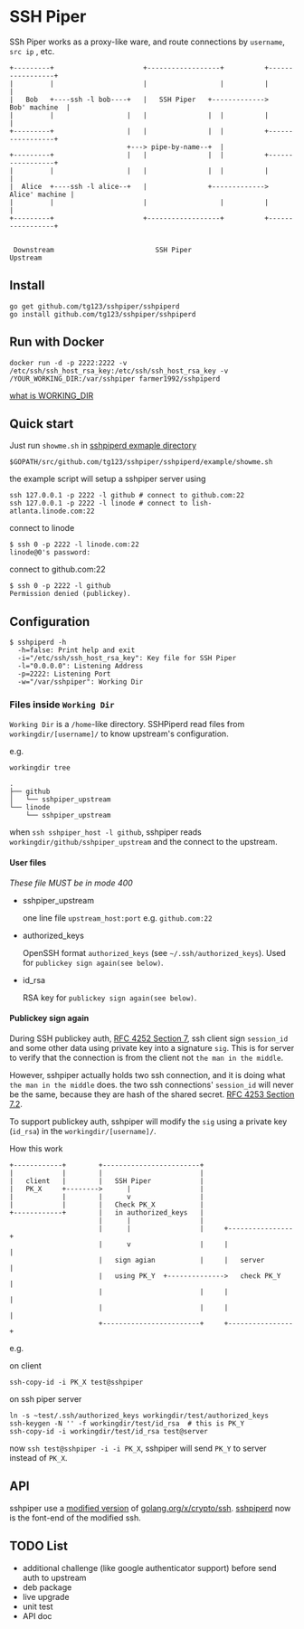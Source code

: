 # SSH Piper

SSh Piper works as a proxy-like ware, and route connections by `username`, `src ip` , etc.

```
+---------+                      +------------------+          +-----------------+
|         |                      |                  |          |                 |
|   Bob   +----ssh -l bob----+   |   SSH Piper   +------------->   Bob' machine  |
|         |                  |   |               |  |          |                 |
+---------+                  |   |               |  |          +-----------------+
                             +---> pipe-by-name--+  |                             
+---------+                  |   |               |  |          +-----------------+
|         |                  |   |               |  |          |                 |
|  Alice  +----ssh -l alice--+   |               +------------->  Alice' machine |
|         |                      |                  |          |                 |
+---------+                      +------------------+          +-----------------+


 Downstream                         SSH Piper                       Upstream                     

```

## Install 

```
go get github.com/tg123/sshpiper/sshpiperd
go install github.com/tg123/sshpiper/sshpiperd
```

## Run with Docker

```
docker run -d -p 2222:2222 -v /etc/ssh/ssh_host_rsa_key:/etc/ssh/ssh_host_rsa_key -v /YOUR_WORKING_DIR:/var/sshpiper farmer1992/sshpiperd
```

[what is WORKING_DIR](#files-inside-working-dir)

## Quick start

Just run `showme.sh` in [sshpiperd exmaple directory](sshpiperd/example)
```
$GOPATH/src/github.com/tg123/sshpiper/sshpiperd/example/showme.sh
```

the example script will setup a sshpiper server using
```
ssh 127.0.0.1 -p 2222 -l github # connect to github.com:22
ssh 127.0.0.1 -p 2222 -l linode # connect to lish-atlanta.linode.com:22
```

connect to linode 

```
$ ssh 0 -p 2222 -l linode.com:22
linode@0's password:
```


connect to github.com:22

```
$ ssh 0 -p 2222 -l github
Permission denied (publickey).
```


## Configuration 

```
$ sshpiperd -h
  -h=false: Print help and exit
  -i="/etc/ssh/ssh_host_rsa_key": Key file for SSH Piper
  -l="0.0.0.0": Listening Address
  -p=2222: Listening Port
  -w="/var/sshpiper": Working Dir
```

### Files inside `Working Dir`

`Working Dir` is a `/home`-like directory. 
SSHPiperd read files from `workingdir/[username]/` to know upstream's configuration.

e.g.

```
workingdir tree

.
├── github
│   └── sshpiper_upstream
└── linode
    └── sshpiper_upstream
```

when `ssh sshpiper_host -l github`, 
sshpiper reads `workingdir/github/sshpiper_upstream` and the connect to the upstream. 

#### User files

*These file MUST be in mode 400*

 * sshpiper_upstream
 
   one line file `upstream_host:port` e.g. `github.com:22`

 * authorized_keys
  
   OpenSSH format `authorized_keys` (see `~/.ssh/authorized_keys`). Used for `publickey sign again(see below)`.

 * id_rsa
 
   RSA key for `publickey sign again(see below)`.


#### Publickey sign again

During SSH publickey auth, [RFC 4252 Section 7](http://tools.ietf.org/html/rfc4252#section-7),
ssh client sign `session_id` and some other data using private key into a signature `sig`.
This is for server to verify that the connection is from the client not `the man in the middle`.

However, sshpiper actually holds two ssh connection, and it is doing what `the man in the middle` does.
the two ssh connections' `session_id` will never be the same, because they are hash of the shared secret. [RFC 4253 Section 7.2](http://tools.ietf.org/html/rfc4253#section-7).


To support publickey auth, sshpiper will modify the `sig` using a private key (`id_rsa`) in the `workingdir/[username]/`.

How this work

```
+------------+        +------------------------+                       
|            |        |                        |                       
|   client   |        |   SSH Piper            |                       
|   PK_X     +-------->      |                 |                       
|            |        |      v                 |                       
|            |        |   Check PK_X           |                       
+------------+        |   in authorized_keys   |                       
                      |      |                 |                       
                      |      |                 |     +----------------+
                      |      v                 |     |                |
                      |   sign agian           |     |   server       |
                      |   using PK_Y  +-------------->   check PK_Y   |
                      |                        |     |                |
                      |                        |     |                |
                      +------------------------+     +----------------+
```

e.g.

on client 

```
ssh-copy-id -i PK_X test@sshpiper
```

on ssh piper server

```
ln -s ~test/.ssh/authorized_keys workingdir/test/authorized_keys
ssh-keygen -N '' -f workingdir/test/id_rsa  # this is PK_Y
ssh-copy-id -i workingdir/test/id_rsa test@server
```

now `ssh test@sshpiper -i -i PK_X`, sshpiper will send `PK_Y` to server instead of `PK_X`.


## API

sshpiper use a [modified version](ssh) of [golang.org/x/crypto/ssh](http://golang.org/x/crypto/ssh).
[sshpiperd](sshpiperd) now is the font-end of the modified ssh.


## TODO List
 
 * additional challenge (like google authenticator support) before send auth to upstream
 * deb package
 * live upgrade
 * unit test
 * API doc

